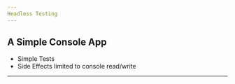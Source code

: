 ```yaml
---
Headless Testing
---
```

A Simple Console App
---
- Simple Tests
- Side Effects limited to console read/write
---
